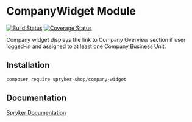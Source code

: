 # CompanyWidget Module
[![Build Status](https://travis-ci.org/spryker-shop/company-widget.svg)](https://travis-ci.org/spryker-shop/company-widget)
[![Coverage Status](https://coveralls.io/repos/github/spryker-shop/company-widget/badge.svg)](https://coveralls.io/github/spryker-shop/company-widget)

Company widget displays the link to Company Overview section if user logged-in and assigned to at least one Company Business Unit.

## Installation

```
composer require spryker-shop/company-widget
```

## Documentation

[Spryker Documentation](https://academy.spryker.com/developing_with_spryker/module_guide/modules.html)
